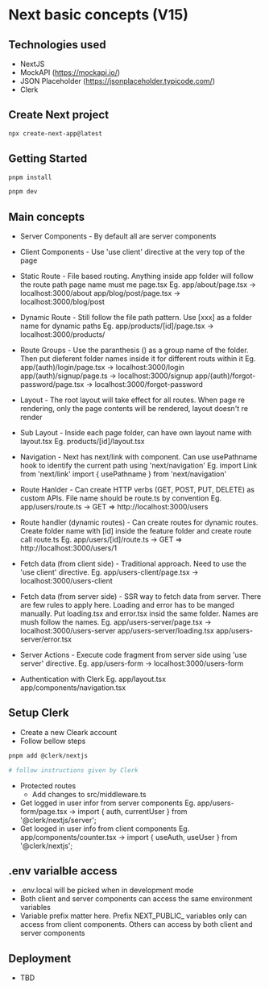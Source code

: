 # Next basic concepts (V15)

## Technologies used
- NextJS
- MockAPI (https://mockapi.io/)
- JSON Placeholder (https://jsonplaceholder.typicode.com/)
- Clerk

## Create Next project
```bash
npx create-next-app@latest
```
## Getting Started

```bash
pnpm install

pnpm dev

```

## Main concepts
- Server Components - By default all are server components
- Client Components - Use 'use client' directive at the very top of the page

- Static Route - File based routing. Anything inside app folder will follow the route path page name must me page.tsx
  Eg. app/about/page.tsx -> localhost:3000/about
  app/blog/post/page.tsx -> localhost:3000/blog/post

- Dynamic Route - Still follow the file path pattern. Use [xxx] as a folder name for dynamic paths
  Eg. app/products/[id]/page.tsx -> localhost:3000/products/<id OR name>

- Route Groups - Use the paranthesis () as a group name of the folder. Then put dieferent folder names inside it for different routs within it
  Eg. app/(auth)/login/page.tsx -> localhost:3000/login
  app/(auth)/signup/page.ts -> localhost:3000/signup
  app/(auth)/forgot-password/page.tsx -> localhost:3000/forgot-password

- Layout - The root layout will take effect for all routes. When page re rendering, only the page contents will be rendered, layout doesn't re render

- Sub Layout - Inside each page folder, can have own layout name with layout.tsx
  Eg. products/[id]/layout.tsx

- Navigation - Next has next/link with <Link> component. Can use usePathname hook to identify the current path using 'next/navigation'
  Eg. import Link from 'next/link'
    import { usePathname } from 'next/navigation'

- Route Hanlder - Can create HTTP verbs (GET, POST, PUT, DELETE) as custom APIs. File name should be route.ts by convention
  Eg. app/users/route.ts -> GET => http://localhost:3000/users

- Route handler (dynamic routes) - Can create routes for dynamic routes. Create folder name with [id] inside the feature folder and create route call route.ts
  Eg. app/users/[id]/route.ts -> GET => http://localhost:3000/users/1

- Fetch data (from client side) - Traditional approach. Need to use the 'use client' directive.
  Eg. app/users-client/page.tsx -> localhost:3000/users-client

- Fetch data (from server side) - SSR way to fetch data from server. There are few rules to apply here. Loading and error has to be manged manually. Put loading.tsx and error.tsx insid the same folder. Names are mush follow the names.
  Eg. app/users-server/page.tsx -> localhost:3000/users-server
    app/users-server/loading.tsx
    app/users-server/error.tsx

- Server Actions - Execute code fragment from server side using 'use server' directive.
  Eg. app/users-form -> localhost:3000/users-form

- Authentication with Clerk
  Eg. app/layout.tsx
      app/components/navigation.tsx

## Setup Clerk
- Create a new Cleark account
- Follow bellow steps

```bash
pnpm add @clerk/nextjs

# follow instructions given by Clerk
```
- Protected routes
  - Add changes to src/middleware.ts
- Get logged in user infor from server components
  Eg. app/users-form/page.tsx -> import { auth, currentUser } from '@clerk/nextjs/server';
- Get looged in user info from client components
  Eg. app/components/counter.tsx -> import { useAuth, useUser } from '@clerk/nextjs';

## .env varialble access
- .env.local will be picked when in development mode
- Both client and server components can access the same environment variables
- Variable prefix matter here. Prefix NEXT_PUBLIC_ variables only can access from client components. Others can access by both client and server components

## Deployment
- TBD
